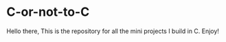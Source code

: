 # C-or-not-to-C

Hello there,
This is the repository for all the mini projects I build in C. Enjoy!

